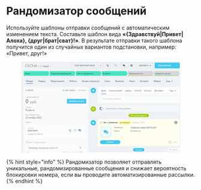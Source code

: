 # Рандомизатор сообщений

Используйте шаблоны отправки сообщений с автоматическим изменением текста. Составьте шаблон вида **«{Здравствуй|Привет|Алоха}, {друг|брат|сват}!»**. В результате отправки такого шаблона получится один из случайных вариантов подстановки, например: «Привет, друг!»

<figure><img src="../.gitbook/assets/Рандомизатор.gif" alt=""><figcaption></figcaption></figure>

{% hint style="info" %}
Рандомизатор позволяет отправлять уникальные, рандомизированные сообщения и снижает вероятность блокировки номера, если вы проводите автоматизированные рассылки.
{% endhint %}
